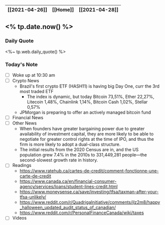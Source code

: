 | [[2021-04-26]] | [[Home]] | [[2021-04-28]] |
| :------------: | :------: | :------------: |

## <% tp.date.now() %> 

### Daily Quote
<%~ tp.web.daily_quote() %>

### Today's Note
- [ ] Woke up at 10:30 am
- [ ] Crypto News
	- Brazil's first crypto ETF (HASH11) is having big Day One, curr the 3rd most traded ETF
		- The index is dynamic, but today Bitcoin 73,51%, Ether 22,27%, Litecoin 1,48%, Chainlink 1,14%, Bitcoin Cash 1,02%, Stellar 0,57%
	- JPMorgan is preparing to offer an actively managed bitcoin fund
- [ ] Financial News
- [ ] Other News
	- When founders have greater bargaining power due to greater availability of investment capital, they are more likely to be able to negotiate for greater control rights at the time of IPO, and thus the firm is more likely to adopt a dual-class structure.
	- The initial results from the 2020 Census are in, and the US population grew 7.4% in the 2010s to 331,449,281 people—the second-slowest growth rate in history.
- [ ] Readings
	- https://www.ratehub.ca/cartes-de-credit/comment-fonctionne-une-carte-de-credit
	- https://www.canada.ca/en/financial-consumer-agency/services/loans/student-lines-credit.html
	- https://www.moneysense.ca/save/investing/tfsa/taxman-after-your-tfsa-unlikely/
	- https://www.reddit.com/r/QuadrigaInitiative/comments/jlz2m8/happy_halloween_updated_audit_status_of_canadian/
	- https://www.reddit.com/r/PersonalFinanceCanada/wiki/taxes
- [ ] Videos